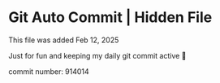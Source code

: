 # Git Auto Commit | Hidden File

This file was added Feb 12, 2025

Just for fun and keeping my daily git commit active 🤪

commit number: 914014

